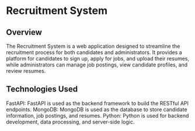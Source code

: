 # Recruitment System
 ## Overview
The Recruitment System is a web application designed to streamline the recruitment process for both candidates and administrators. It provides a platform for candidates to sign up, apply for jobs, and upload their resumes, while administrators can manage job postings, view candidate profiles, and review resumes.

 ## Technologies Used
FastAPI: FastAPI is used as the backend framework to build the RESTful API endpoints.
MongoDB: MongoDB is used as the database to store candidate information, job postings, and resumes.
Python: Python is used for backend development, data processing, and server-side logic.
